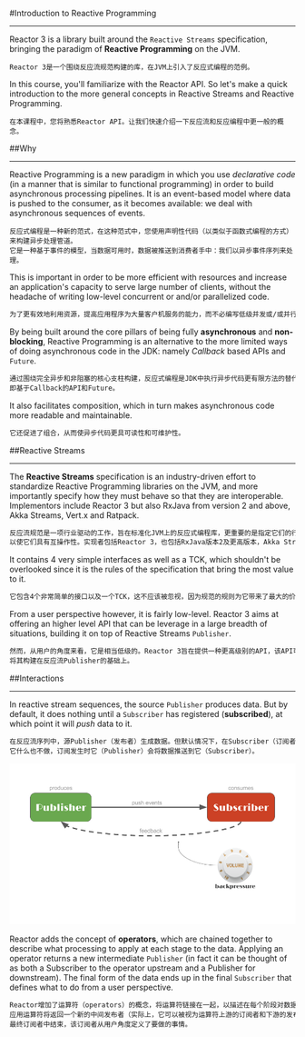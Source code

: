 #Introduction to Reactive Programming  
***
Reactor 3 is a library built around the `Reactive Streams` 
specification, bringing the paradigm of **Reactive Programming** 
on the JVM.
```
Reactor 3是一个围绕反应流规范构建的库，在JVM上引入了反应式编程的范例。
```

In this course, you'll familiarize with the Reactor API. 
So let's make a quick introduction to the more general concepts 
in Reactive Streams and Reactive Programming.
```
在本课程中，您将熟悉Reactor API。让我们快速介绍一下反应流和反应编程中更一般的概念。
```
##Why
***
Reactive Programming is a new paradigm in which you use *declarative code* 
(in a manner that is similar to functional programming) in order to build 
asynchronous processing pipelines. It is an event-based model where data 
is pushed to the consumer, as it becomes available: we deal with asynchronous 
sequences of events.
```
反应式编程是一种新的范式，在这种范式中，您使用声明性代码（以类似于函数式编程的方式）来构建异步处理管道。
它是一种基于事件的模型，当数据可用时，数据被推送到消费者手中：我们以异步事件序列来处理。
```

This is important in order to be more efficient with resources and increase 
an application's capacity to serve large number of clients, without the 
headache of writing low-level concurrent or and/or parallelized code.
```markdown
为了更有效地利用资源，提高应用程序为大量客户机服务的能力，而不必编写低级并发或/或并行代码，这一点很重要。
```

By being built around the core pillars of being fully **asynchronous** and **non-blocking**, 
Reactive Programming is an alternative to the more limited ways of doing asynchronous 
code in the JDK: namely *Callback* based APIs and `Future`.
```markdown
通过围绕完全异步和非阻塞的核心支柱构建，反应式编程是JDK中执行异步代码更有限方法的替代方法：
即基于Callback的API和Future。
```

It also facilitates composition, which in turn makes asynchronous code more
readable and maintainable.
```markdown
它还促进了组合，从而使异步代码更具可读性和可维护性。
```

##Reactive Streams
***
The **Reactive Streams** specification is an industry-driven effort to standardize 
Reactive Programming libraries on the JVM, and more importantly specify how they 
must behave so that they are interoperable. Implementors include Reactor 3 but also 
RxJava from version 2 and above, Akka Streams, Vert.x and Ratpack.
```markdown
反应流规范是一项行业驱动的工作，旨在标准化JVM上的反应式编程库，更重要的是指定它们的行为方式，
以使它们具有互操作性。实现者包括Reactor 3，也包括RxJava版本2及更高版本，Akka Streams，Vert.x和Ratpack。
```

It contains 4 very simple interfaces as well as a TCK, which shouldn't be overlooked 
since it is the rules of the specification that bring the most value to it.
```markdown
它包含4个非常简单的接口以及一个TCK，这不应该被忽视，因为规范的规则为它带来了最大的价值。
```

From a user perspective however, it is fairly low-level. Reactor 3 aims at offering an 
higher level API that can be leverage in a large breadth of situations, building it on 
top of Reactive Streams `Publisher`.
```markdown
然而，从用户的角度来看，它是相当低级的。Reactor 3旨在提供一种更高级别的API，该API可以在广泛的情况下使用，
将其构建在反应流Publisher的基础上。
```

##Interactions
***
In reactive stream sequences, the source `Publisher` produces data. But by default, 
it does nothing until a `Subscriber` has registered (**subscribed**), at which point 
it will *push* data to it.
```markdown
在反应流序列中，源Publisher（发布者）生成数据。但默认情况下，在Subscriber（订阅者）注册（订阅）之前，
它什么也不做，订阅发生时它（Publisher）会将数据推送到它（Subscriber）。
```
![Publisher and Subscriber](image/01_PublisherSubscriber.png)

Reactor adds the concept of **operators**, which are chained together to describe 
what processing to apply at each stage to the data. Applying an operator returns a new 
intermediate `Publisher` (in fact it can be thought of as both a Subscriber to the operator 
upstream and a Publisher for downstream). The final form of the data ends up in the final 
`Subscriber` that defines what to do from a user perspective.
```markdown
Reactor增加了运算符（operators）的概念，将运算符链接在一起，以描述在每个阶段对数据应用什么处理。
应用运算符将返回一个新的中间发布者（实际上，它可以被视为运算符上游的订阅者和下游的发布者）。数据的最终形式在
最终订阅者中结束，该订阅者从用户角度定义了要做的事情。
```
